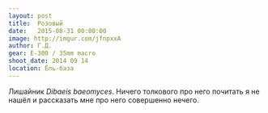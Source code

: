 ```yaml
---
layout: post
title:  Розовый
date:   2015-08-31 00:00:00
image: http://imgur.com/jfnpxxA
author: Г.Д.
gear: E-300 / 35mm macro
shoot_date: 2014 09 14
location: Ёль-база
---
```


Лишайник _Dibaeis baeomyces_. Ничего толкового про него почитать я не нашёл и рассказать мне про него совершенно нечего.
